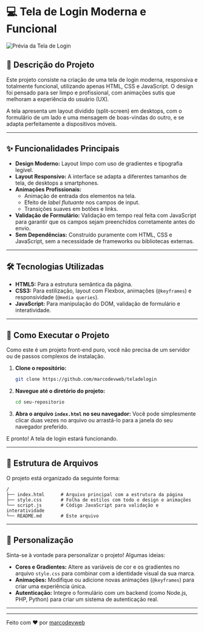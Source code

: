 # 💻 Tela de Login Moderna e Funcional

![Prévia da Tela de Login](https://teladelogindemosntracao.netlify.app/)  

## 📝 Descrição do Projeto

Este projeto consiste na criação de uma tela de login moderna, responsiva e totalmente funcional, utilizando apenas HTML, CSS e JavaScript. O design foi pensado para ser limpo e profissional, com animações sutis que melhoram a experiência do usuário (UX).

A tela apresenta um layout dividido (split-screen) em desktops, com o formulário de um lado e uma mensagem de boas-vindas do outro, e se adapta perfeitamente a dispositivos móveis.

---

## ✨ Funcionalidades Principais

*   **Design Moderno:** Layout limpo com uso de gradientes e tipografia legível.
*   **Layout Responsivo:** A interface se adapta a diferentes tamanhos de tela, de desktops a smartphones.
*   **Animações Profissionais:**
    *   Animação de entrada dos elementos na tela.
    *   Efeito de *label flutuante* nos campos de input.
    *   Transições suaves em botões e links.
*   **Validação de Formulário:** Validação em tempo real feita com JavaScript para garantir que os campos sejam preenchidos corretamente antes do envio.
*   **Sem Dependências:** Construído puramente com HTML, CSS e JavaScript, sem a necessidade de frameworks ou bibliotecas externas.

---

## 🛠️ Tecnologias Utilizadas

*   **HTML5:** Para a estrutura semântica da página.
*   **CSS3:** Para estilização, layout com Flexbox, animações (`@keyframes`) e responsividade (`@media queries`).
*   **JavaScript:** Para manipulação do DOM, validação de formulário e interatividade.

---

## 🚀 Como Executar o Projeto

Como este é um projeto front-end puro, você não precisa de um servidor ou de passos complexos de instalação.

1.  **Clone o repositório:**
    ```bash
    git clone https://github.com/marcodevweb/teladelogin 
    ```

2.  **Navegue até o diretório do projeto:**
    ```bash
    cd seu-repositorio
    ```

3.  **Abra o arquivo `index.html` no seu navegador:**
    Você pode simplesmente clicar duas vezes no arquivo ou arrastá-lo para a janela do seu navegador preferido.

E pronto! A tela de login estará funcionando.

---

## 📂 Estrutura de Arquivos

O projeto está organizado da seguinte forma:

```
/
├── index.html      # Arquivo principal com a estrutura da página
├── style.css       # Folha de estilos com todo o design e animações
└── script.js       # Código JavaScript para validação e interatividade
└── README.md       # Este arquivo
```

---

## 🎨 Personalização

Sinta-se à vontade para personalizar o projeto! Algumas ideias:

*   **Cores e Gradientes:** Altere as variáveis de cor e os gradientes no arquivo `style.css` para combinar com a identidade visual da sua marca.
*   **Animações:** Modifique ou adicione novas animações (`@keyframes`) para criar uma experiência única.
*   **Autenticação:** Integre o formulário com um backend (como Node.js, PHP, Python) para criar um sistema de autenticação real.

---



---

Feito com ❤️ por [marcodevweb](https://github.com/marcodevweb)